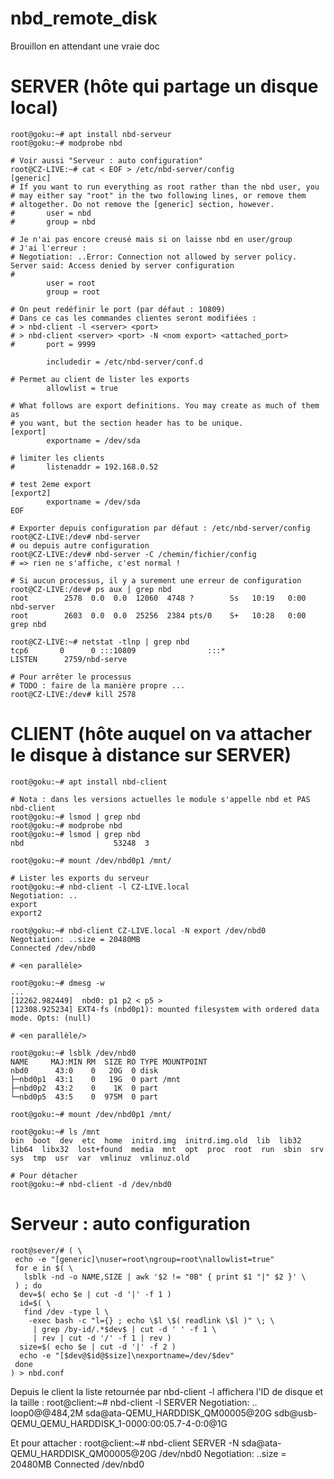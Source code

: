 # nbd_remote_disk

Brouillon en attendant une vraie doc

# SERVER (hôte qui partage un disque local)
	root@goku:~# apt install nbd-serveur
	root@goku:~# modprobe nbd

	# Voir aussi "Serveur : auto configuration"
	root@CZ-LIVE:~# cat < EOF > /etc/nbd-server/config
	[generic]
	# If you want to run everything as root rather than the nbd user, you
	# may either say "root" in the two following lines, or remove them
	# altogether. Do not remove the [generic] section, however.
	#       user = nbd
	#       group = nbd

	# Je n'ai pas encore creusé mais si on laisse nbd en user/group
	# J'ai l'erreur :
	# Negotiation: ..Error: Connection not allowed by server policy. Server said: Access denied by server configuration
	#
			user = root
			group = root

	# On peut redéfinir le port (par défaut : 10809)
	# Dans ce cas les commandes clientes seront modifiées :
	# >	nbd-client -l <server> <port>
	# >	nbd-client <server> <port> -N <nom export> <attached_port>
	#       port = 9999

			includedir = /etc/nbd-server/conf.d

	# Permet au client de lister les exports
			allowlist = true

	# What follows are export definitions. You may create as much of them as
	# you want, but the section header has to be unique.
	[export]
			exportname = /dev/sda

	# limiter les clients
	#       listenaddr = 192.168.0.52

	# test 2eme export
	[export2]
			exportname = /dev/sda
	EOF

	# Exporter depuis configuration par défaut : /etc/nbd-server/config
	root@CZ-LIVE:/dev# nbd-server
	# ou depuis autre configuration
	root@CZ-LIVE:/dev# nbd-server -C /chemin/fichier/config
	# => rien ne s'affiche, c'est normal !

	# Si aucun processus, il y a surement une erreur de configuration
	root@CZ-LIVE:/dev# ps aux | grep nbd
	root        2578  0.0  0.0  12060  4748 ?        Ss   10:19   0:00 nbd-server
	root        2603  0.0  0.0  25256  2384 pts/0    S+   10:28   0:00 grep nbd

	root@CZ-LIVE:~# netstat -tlnp | grep nbd
	tcp6       0      0 :::10809                :::*                    LISTEN      2759/nbd-serve

	# Pour arrêter le processus
	# TODO : faire de la manière propre ...
	root@CZ-LIVE:/dev# kill 2578



# CLIENT (hôte auquel on va attacher le disque à distance sur SERVER)

	root@goku:~# apt install nbd-client

	# Nota : dans les versions actuelles le module s'appelle nbd et PAS nbd-client
	root@goku:~# lsmod | grep nbd
	root@goku:~# modprobe nbd
	root@goku:~# lsmod | grep nbd
	nbd                    53248  3

	root@goku:~# mount /dev/nbd0p1 /mnt/

	# Lister les exports du serveur
	root@goku:~# nbd-client -l CZ-LIVE.local
	Negotiation: ..
	export
	export2

	root@goku:~# nbd-client CZ-LIVE.local -N export /dev/nbd0
	Negotiation: ..size = 20480MB
	Connected /dev/nbd0

	# <en parallèle>

	root@goku:~# dmesg -w
	...
	[12262.982449]  nbd0: p1 p2 < p5 >
	[12308.925234] EXT4-fs (nbd0p1): mounted filesystem with ordered data mode. Opts: (null)

	# <en parallèle/>

	root@goku:~# lsblk /dev/nbd0
	NAME     MAJ:MIN RM  SIZE RO TYPE MOUNTPOINT
	nbd0      43:0    0   20G  0 disk 
	├─nbd0p1  43:1    0   19G  0 part /mnt
	├─nbd0p2  43:2    0    1K  0 part 
	└─nbd0p5  43:5    0  975M  0 part

	root@goku:~# mount /dev/nbd0p1 /mnt/

	root@goku:~# ls /mnt
	bin  boot  dev	etc  home  initrd.img  initrd.img.old  lib  lib32  lib64  libx32  lost+found  media  mnt  opt  proc  root  run	sbin  srv  sys	tmp  usr  var  vmlinuz	vmlinuz.old

	# Pour détacher
	root@goku:~# nbd-client -d /dev/nbd0
	
# Serveur : auto configuration
	root@sever/# ( \
	 echo -e "[generic]\nuser=root\ngroup=root\nallowlist=true"
	 for e in $( \
	   lsblk -nd -o NAME,SIZE | awk '$2 != "0B" { print $1 "|" $2 }' \
	 ) ; do
	  dev=$( echo $e | cut -d '|' -f 1 )
	  id=$( \
	   find /dev -type l \
		-exec bash -c "l={} ; echo \$l \$( readlink \$l )" \; \
		 | grep /by-id/.*$dev$ | cut -d ' ' -f 1 \
		 | rev | cut -d '/' -f 1 | rev )
	  size=$( echo $e | cut -d '|' -f 2 )
	  echo -e "[$dev@$id@$size]\nexportname=/dev/$dev"
	 done
	) > nbd.conf

Depuis le client la liste retournée par nbd-client -l affichera l'ID de disque et la taille :
	root@client:~# 	nbd-client -l SERVER
	Negotiation: ..
	loop0@@484,2M
	sda@ata-QEMU_HARDDISK_QM00005@20G
	sdb@usb-QEMU_QEMU_HARDDISK_1-0000:00:05.7-4-0:0@1G

Et pour attacher :
	root@client:~# nbd-client SERVER -N sda@ata-QEMU_HARDDISK_QM00005@20G /dev/nbd0
	Negotiation: ..size = 20480MB
	Connected /dev/nbd0



